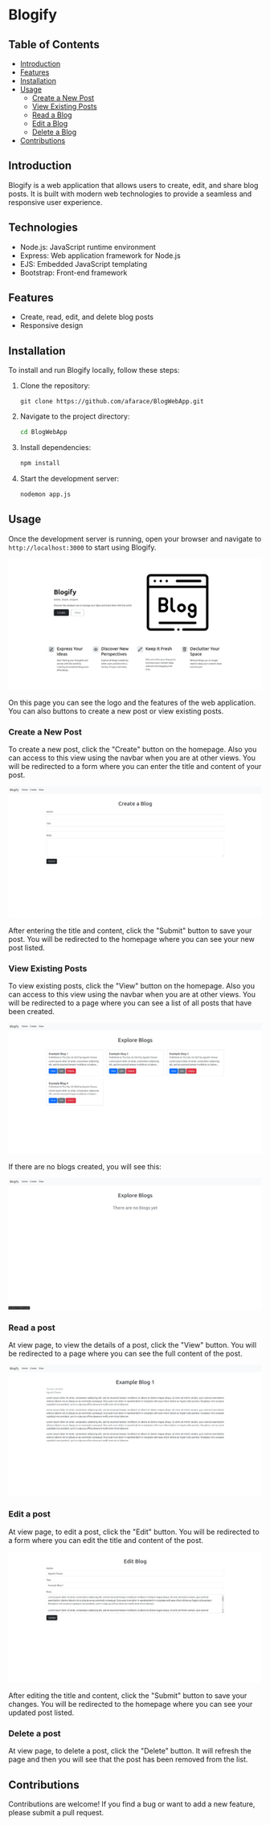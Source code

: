 # Blogify

## Table of Contents
- [Introduction](#introduction)
- [Features](#features)
- [Installation](#installation)
- [Usage](#usage)
    - [Create a New Post](#create-a-new-post)
    - [View Existing Posts](#view-existing-posts)
    - [Read a Blog](#read-a-blog)
    - [Edit a Blog](#edit-a-blog)
    - [Delete a Blog](#delete-a-blog)
- [Contributions](#contributions)

## Introduction
Blogify is a web application that allows users to create, edit, and share blog posts. It is built with modern web technologies to provide a seamless and responsive user experience.

## Technologies

- Node.js: JavaScript runtime environment
- Express: Web application framework for Node.js
- EJS: Embedded JavaScript templating
- Bootstrap: Front-end framework

## Features
- Create, read, edit, and delete blog posts
- Responsive design

## Installation
To install and run Blogify locally, follow these steps:

1. Clone the repository:
    ```bashBlogify
    git clone https://github.com/afarace/BlogWebApp.git
    ```
2. Navigate to the project directory:
    ```bash
    cd BlogWebApp
    ```
3. Install dependencies:
    ```bash
    npm install
    ```
4. Start the development server:
    ```bash
    nodemon app.js
    ```

## Usage
Once the development server is running, open your browser and navigate to `http://localhost:3000` to start using Blogify.

![Blogify homepage](./images/home.png)

On this page you can see the logo and the features of the web application. You can also buttons to create a new post or view existing posts.

### Create a New Post
To create a new post, click the "Create" button on the homepage. Also you can access to this view using the navbar when you are at other views. You will be redirected to a form where you can enter the title and content of your post.

![Create post view](./images/create.png)

After entering the title and content, click the "Submit" button to save your post. You will be redirected to the homepage where you can see your new post listed.

### View Existing Posts
To view existing posts, click the "View" button on the homepage. Also you can access to this view using the navbar when you are at other views. You will be redirected to a page where you can see a list of all posts that have been created.

![View posts view](./images/posts.png)

If there are no blogs created, you will see this:

![No posts view](./images/posts-empty.png)

### Read a post
At view page, to view the details of a post, click the "View" button. You will be redirected to a page where you can see the full content of the post.

![Read blog](./images/blog.png)

### Edit a post
At view page, to edit a post, click the "Edit" button. You will be redirected to a form where you can edit the title and content of the post.

![Edit post view](./images/edit.png)

After editing the title and content, click the "Submit" button to save your changes. You will be redirected to the homepage where you can see your updated post listed.

### Delete a post
At view page, to delete a post, click the "Delete" button. It will refresh the page and then you will see that the post has been removed from the list.

## Contributions
Contributions are welcome! If you find a bug or want to add a new feature, please submit a pull request.